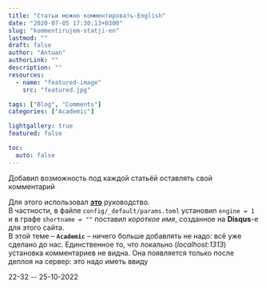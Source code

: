 ```yaml
---
title: "Статьи можно комментировать-English"
date: "2020-07-05 17:30:13+0300"
slug: "kommentirujem-statji-en"
lastmod: ""
draft: false
author: "Antuan"
authorLink: ""
description: ""
resources:
  - name: "featured-image"
    src: "featured.jpg"

tags: ["Blog", "Comments"]
categories: ["Academic"]

lightgallery: true
featured: false

toc:
  auto: false
---
```


Добавил возможность под каждой статьёй оставлять свой комментарий
<!--more-->
Для этого использовал [**это**](https://sourcethemes.com/academic/docs/customization/#comments) руководство.  
В частности, в файле `config/_default/params.toml` установил `engine = 1` и в графе `shortname = ""` поставил *короткое имя*, созданное на **Disqus**-e для этого сайта.  
В этой теме – **`Academic`** – ничего больше добавлять не надо: всё уже сделано до нас. Единственное то, что локально (*localhost:1313*) установка комментариев не видна. Она появляется только после деплоя на сервер: это надо иметь ввиду  

22-32 -- 25-10-2022  

